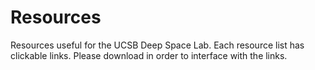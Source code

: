 # Resources
Resources useful for the UCSB Deep Space Lab. Each resource list has clickable links. Please download in order to interface with the links.

